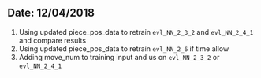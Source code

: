 ## Date: 12/04/2018

1. Using updated piece_pos_data to retrain `evl_NN_2_3_2` and `evl_NN_2_4_1` and compare results
2. Using updated piece_pos_data to retrain `evl_NN_2_6` if time allow
3. Adding move_num to training input and us on `evl_NN_2_3_2` or `evl_NN_2_4_1`
